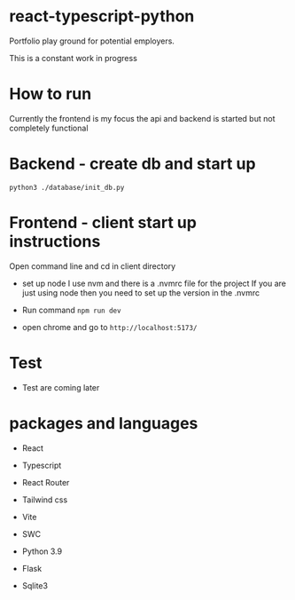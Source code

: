 # react-typescript-python
Portfolio play ground for potential employers. 

This is a constant work in progress 

# How to run 

Currently the frontend is my focus the api and backend is started but not completely functional


# Backend - create db and start up 

`python3 ./database/init_db.py`

# Frontend - client start up instructions

Open command line and cd in client directory

- set up node
I use nvm and there is a .nvmrc file for the project 
If you are just using node then you need to set up the version in the .nvmrc

- Run command `npm run dev`

- open chrome and go to  `http://localhost:5173/`

# Test

- Test are coming later

# packages and languages
- React
- Typescript
- React Router
- Tailwind css
- Vite
- SWC

- Python 3.9
- Flask

- Sqlite3

